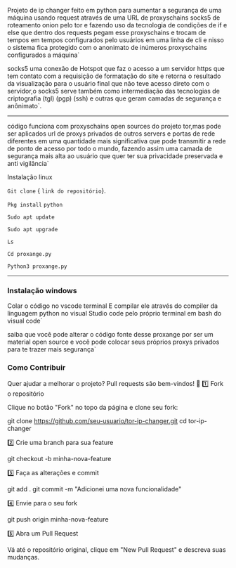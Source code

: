 Projeto de ip changer feito em python para aumentar a segurança de uma máquina usando request através de uma URL de proxyschains socks5 de roteamento onion pelo tor e fazendo uso da tecnologia de  condições de if e else que dentro dos requests pegam esse proxyschains e trocam de tempos em tempos configurados pelo usuários em uma linha de cli e nisso o sistema fica protegido com o anonimato de inúmeros proxyschains configurados a máquina`

socks5 uma conexão de Hotspot que faz o acesso a um servidor https que tem contato com a requisição de formatação do site e retorna o resultado da visualização para o usuário final que não teve acesso direto com o servidor,o socks5 serve também como intermediação das tecnologias de criptografia (tgl) (pgp) (ssh) e outras que geram camadas de segurança e anônimato`.

-------------------------------------------------


  código funciona com proxyschains open sources do projeto tor,mas pode ser aplicados url de proxys privados de outros servers e portas de rede diferentes em uma quantidade mais significativa que pode transmitir a rede de ponto de acesso por todo o mundo, fazendo assim uma camada de segurança mais alta ao usuário que quer ter sua privacidade preservada e anti vigilância` 


Instalação linux

`Git clone` { `link do repositório`}.          

`Pkg install` `python` 

`Sudo apt update`

`Sudo apt upgrade` 

`Ls`

`Cd proxange.py`

`Python3 proxange.py`


-------------------------------------------------

### Instalação windows

Colar o código no vscode terminal 
E compilar ele através do compiler da linguagem python no visual Studio code pelo próprio terminal em bash do visual code`

saiba que você pode alterar o código fonte desse proxange por ser um material open source e você pode colocar seus próprios proxys privados para te trazer mais segurança`


### Como Contribuir

Quer ajudar a melhorar o projeto? Pull requests são bem-vindos! 🚀
1️⃣ Fork o repositório

Clique no botão "Fork" no topo da página e clone seu fork:

git clone https://github.com/seu-usuario/tor-ip-changer.git
cd tor-ip-changer

2️⃣ Crie uma branch para sua feature

git checkout -b minha-nova-feature

3️⃣ Faça as alterações e commit

git add .
git commit -m "Adicionei uma nova funcionalidade"

4️⃣ Envie para o seu fork

git push origin minha-nova-feature

5️⃣ Abra um Pull Request

Vá até o repositório original, clique em "New Pull Request" e descreva suas mudanças.


